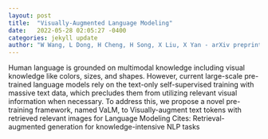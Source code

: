 ```yaml
---
layout: post
title:  "Visually-Augmented Language Modeling"
date:   2022-05-28 02:05:27 -0400
categories: jekyll update
author: "W Wang, L Dong, H Cheng, H Song, X Liu, X Yan - arXiv preprint arXiv , 2022"
---
```

Human language is grounded on multimodal knowledge including visual knowledge like colors, sizes, and shapes. However, current large-scale pre-trained language models rely on the text-only self-supervised training with massive text data, which precludes them from utilizing relevant visual information when necessary. To address this, we propose a novel pre-training framework, named VaLM, to Visually-augment text tokens with retrieved relevant images for Language Modeling  Cites: Retrieval-augmented generation for knowledge-intensive NLP tasks
